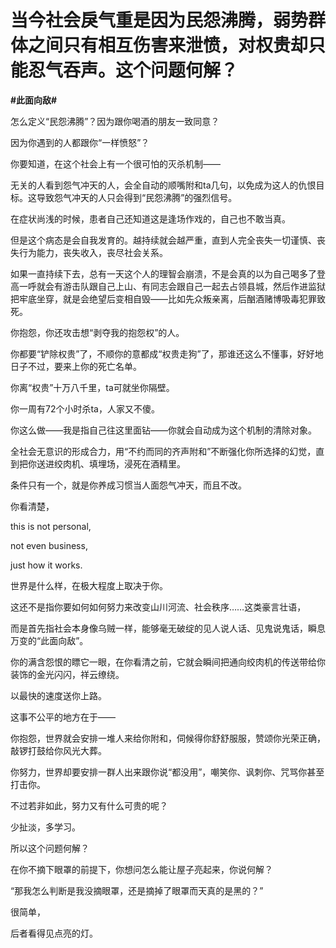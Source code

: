 # 当今社会戾气重是因为民怨沸腾，弱势群体之间只有相互伤害来泄愤，对权贵却只能忍气吞声。这个问题何解？
**#此面向敌#** 

怎么定义“民怨沸腾”？因为跟你喝酒的朋友一致同意？

因为你遇到的人都跟你“一样愤怒”？

你要知道，在这个社会上有一个很可怕的灭杀机制——

无关的人看到怨气冲天的人，会全自动的顺嘴附和ta几句，以免成为这人的仇恨目标。这导致怨气冲天的人只会得到“民怨沸腾”的强烈信号。

在症状尚浅的时候，患者自己还知道这是逢场作戏的，自己也不敢当真。

但是这个病态是会自我发育的。越持续就会越严重，直到人完全丧失一切谨慎、丧失行为能力，丧失收入，丧尽社会关系。

如果一直持续下去，总有一天这个人的理智会崩溃，不是会真的以为自己喝多了登高一呼就会有游击队跟自己上山、有同志会跟自己一起去占领县城，然后作进监狱把牢底坐穿，就是会绝望后变相自毁——比如先众叛亲离，后酗酒赌博吸毒犯罪致死。

你抱怨，你还攻击想“剥夺我的抱怨权”的人。

你都要“铲除权贵”了，不顺你的意都成“权贵走狗”了，那谁还这么不懂事，好好地日子不过，要来上你的死亡名单。

你离“权贵”十万八千里，ta可就坐你隔壁。

你一周有72个小时杀ta，人家又不傻。

你这么做——我是指自己往这里面钻——你就会自动成为这个机制的清除对象。

全社会无意识的形成合力，用“不约而同的齐声附和”不断强化你所选择的幻觉，直到把你送进绞肉机、填埋场，浸死在酒精里。

条件只有一个，就是你养成习惯当人面怨气冲天，而且不改。

你看清楚，

this is not personal,

not even business,

just how it works.

世界是什么样，在极大程度上取决于你。

这还不是指你要如何如何努力来改变山川河流、社会秩序……这类豪言壮语，

而是首先指社会本身像乌贼一样，能够毫无破绽的见人说人话、见鬼说鬼话，瞬息万变的“此面向敌”。

你的满含怨恨的瞟它一眼，在你看清之前，它就会瞬间把通向绞肉机的传送带给你装饰的金光闪闪，祥云缭绕。

以最快的速度送你上路。

这事不公平的地方在于——

你抱怨，世界就会安排一堆人来给你附和，伺候得你舒舒服服，赞颂你光荣正确，敲锣打鼓给你风光大葬。

你努力，世界却要安排一群人出来跟你说“都没用”，嘲笑你、讽刺你、咒骂你甚至打击你。

不过若非如此，努力又有什么可贵的呢？

少扯淡，多学习。

所以这个问题何解？

在你不摘下眼罩的前提下，你想问怎么能让屋子亮起来，你说何解？

“那我怎么判断是我没摘眼罩，还是摘掉了眼罩而天真的是黑的？”

很简单，

后者看得见点亮的灯。